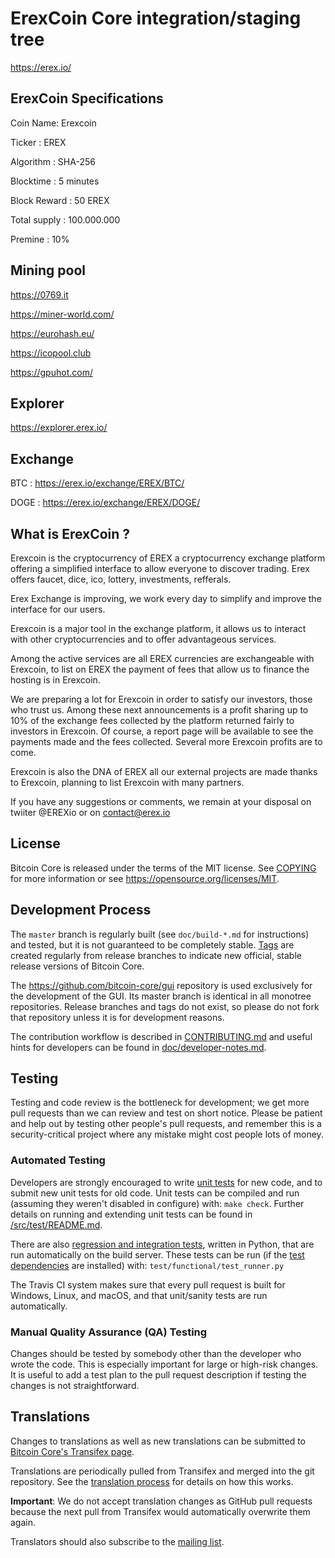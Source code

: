 ErexCoin Core integration/staging tree
=====================================

https://erex.io/


ErexCoin Specifications
----------------

Coin Name: Erexcoin

Ticker : EREX

Algorithm : SHA-256

Blocktime : 5 minutes

Block Reward : 50 EREX

Total supply : 100.000.000

Premine : 10%


Mining pool
----------------
https://0769.it

https://miner-world.com/

https://eurohash.eu/

https://icopool.club

https://gpuhot.com/

Explorer
----------------
https://explorer.erex.io/


Exchange
----------------
BTC : https://erex.io/exchange/EREX/BTC/

DOGE : https://erex.io/exchange/EREX/DOGE/

What is ErexCoin ?
----------------

Erexcoin is the cryptocurrency of EREX a cryptocurrency exchange platform offering a simplified interface to allow everyone to discover trading. Erex offers faucet, dice, ico, lottery, investments, refferals.

Erex Exchange is improving, we work every day to simplify and improve the interface for our users.

Erexcoin is a major tool in the exchange platform, it allows us to interact with other cryptocurrencies and to offer advantageous services.

Among the active services are all EREX currencies are exchangeable with Erexcoin, to list on EREX the payment of fees that allow us to finance the hosting is in Erexcoin.

We are preparing a lot for Erexcoin in order to satisfy our investors, those who trust us. Among these next announcements is a profit sharing up to 10% of the exchange fees collected by the platform returned fairly to investors in Erexcoin. Of course, a report page will be available to see the payments made and the fees collected. Several more Erexcoin profits are to come.

Erexcoin is also the DNA of EREX all our external projects are made thanks to Erexcoin, planning to list Erexcoin with many partners.

If you have any suggestions or comments, we remain at your disposal on twiiter @EREXio or on contact@erex.io

License
-------

Bitcoin Core is released under the terms of the MIT license. See [COPYING](COPYING) for more
information or see https://opensource.org/licenses/MIT.

Development Process
-------------------

The `master` branch is regularly built (see `doc/build-*.md` for instructions) and tested, but it is not guaranteed to be
completely stable. [Tags](https://github.com/bitcoin/bitcoin/tags) are created
regularly from release branches to indicate new official, stable release versions of Bitcoin Core.

The https://github.com/bitcoin-core/gui repository is used exclusively for the
development of the GUI. Its master branch is identical in all monotree
repositories. Release branches and tags do not exist, so please do not fork
that repository unless it is for development reasons.

The contribution workflow is described in [CONTRIBUTING.md](CONTRIBUTING.md)
and useful hints for developers can be found in [doc/developer-notes.md](doc/developer-notes.md).

Testing
-------

Testing and code review is the bottleneck for development; we get more pull
requests than we can review and test on short notice. Please be patient and help out by testing
other people's pull requests, and remember this is a security-critical project where any mistake might cost people
lots of money.

### Automated Testing

Developers are strongly encouraged to write [unit tests](src/test/README.md) for new code, and to
submit new unit tests for old code. Unit tests can be compiled and run
(assuming they weren't disabled in configure) with: `make check`. Further details on running
and extending unit tests can be found in [/src/test/README.md](/src/test/README.md).

There are also [regression and integration tests](/test), written
in Python, that are run automatically on the build server.
These tests can be run (if the [test dependencies](/test) are installed) with: `test/functional/test_runner.py`

The Travis CI system makes sure that every pull request is built for Windows, Linux, and macOS, and that unit/sanity tests are run automatically.

### Manual Quality Assurance (QA) Testing

Changes should be tested by somebody other than the developer who wrote the
code. This is especially important for large or high-risk changes. It is useful
to add a test plan to the pull request description if testing the changes is
not straightforward.

Translations
------------

Changes to translations as well as new translations can be submitted to
[Bitcoin Core's Transifex page](https://www.transifex.com/bitcoin/bitcoin/).

Translations are periodically pulled from Transifex and merged into the git repository. See the
[translation process](doc/translation_process.md) for details on how this works.

**Important**: We do not accept translation changes as GitHub pull requests because the next
pull from Transifex would automatically overwrite them again.

Translators should also subscribe to the [mailing list](https://groups.google.com/forum/#!forum/bitcoin-translators).
